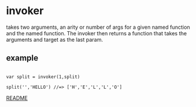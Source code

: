 # invoker

takes two arguments, an arity or number of args for a given named function and the named function. The invoker then returns a function that takes the arguments and target as the last param.

## example

```

var split = invoker(1,split)

split('','HELLO') //=> ['H','E','L','L','O']

```

[README](../../../README.md)
